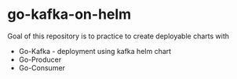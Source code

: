
# go-kafka-on-helm

Goal of this repository is to practice to create deployable charts with
* Go-Kafka - deployment using kafka helm chart
* Go-Producer
* Go-Consumer